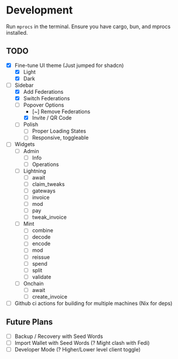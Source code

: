 # Development

Run `mprocs` in the terminal. Ensure you have cargo, bun, and mprocs installed.

## TODO

- [x] Fine-tune UI theme (Just jumped for shadcn)
  - [x] Light
  - [x] Dark
- [ ] Sidebar
  - [x] Add Federations
  - [x] Switch Federations
  - [ ] Popover Options
      - [~] Remove Federations
      - [x] Invite / QR Code
  - [ ] Polish
      - [ ] Proper Loading States
      - [ ] Responsive, toggleable
- [ ] Widgets
  - [ ] Admin
    - [ ] Info
    - [ ] Operations
  - [ ] Lightning
    - [ ] await
    - [ ] claim_tweaks
    - [ ] gateways
    - [ ] invoice
    - [ ] mod
    - [ ] pay
    - [ ] tweak_invoice
  - [ ] Mint
    - [ ] combine
    - [ ] decode
    - [ ] encode
    - [ ] mod
    - [ ] reissue
    - [ ] spend
    - [ ] split
    - [ ] validate
  - [ ] Onchain
    - [ ] await
    - [ ] create_invoice
- [ ] Github ci actions for building for multiple machines (Nix for deps)

## Future Plans

- [ ] Backup / Recovery with Seed Words
- [ ] Import Wallet with Seed Words (? Might clash with Fedi)
- [ ] Developer Mode (? Higher/Lower level client toggle)
